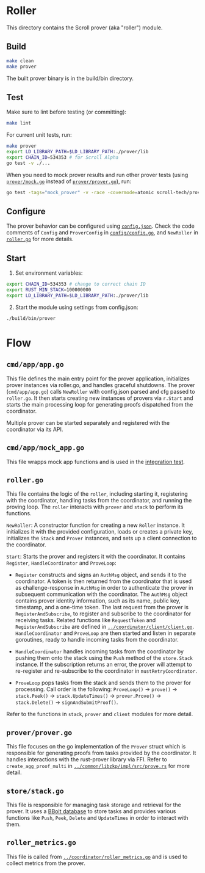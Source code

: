 # Roller

This directory contains the Scroll prover (aka "roller") module.


## Build
```bash
make clean
make prover
```
The built prover binary is in the build/bin directory.


## Test

Make sure to lint before testing (or committing):

```bash
make lint
```

For current unit tests, run:

```bash
make prover
export LD_LIBRARY_PATH=$LD_LIBRARY_PATH:./prover/lib
export CHAIN_ID=534353 # for Scroll Alpha
go test -v ./...
```

When you need to mock prover results and run other prover tests (using [`prover/mock.go`](prover/mock.go) instead of [`prover/prover.go`](prover/prover.go)), run:

```bash
go test -tags="mock_prover" -v -race -covermode=atomic scroll-tech/prover/...
```


## Configure

The prover behavior can be configured using [`config.json`](config.json). Check the code comments of `Config` and `ProverConfig` in [`config/config.go`](config/config.go), and `NewRoller` in [`roller.go`](roller.go) for more details.


## Start

1. Set environment variables:

```bash
export CHAIN_ID=534353 # change to correct chain ID
export RUST_MIN_STACK=100000000
export LD_LIBRARY_PATH=$LD_LIBRARY_PATH:./prover/lib
```

2. Start the module using settings from config.json:

```bash
./build/bin/prover
```


# Flow

## `cmd/app/app.go`

This file defines the main entry point for the prover application, initializes prover instances via roller.go, and handles graceful shutdowns. The prover (`cmd/app/app.go`) calls `NewRoller` with config.json parsed and cfg passed to `roller.go`. It then starts creating new instances of provers via `r.Start` and starts the main processing loop for generating proofs dispatched from the coordinator.

Multiple prover can be started separately and registered with the coordinator via its API.


## `cmd/app/mock_app.go`

This file wrapps mock app functions and is used in the [integration test](../tests/integration-test/).


## `roller.go`

This file contains the logic of the `roller`, including starting it, registering with the coordinator, handling tasks from the coordinator, and running the proving loop. The `roller` interacts with `prover` and `stack` to perform its functions.

`NewRoller`: A constructor function for creating a new `Roller` instance. It initializes it with the provided configuration, loads or creates a private key, initializes the `Stack` and `Prover` instances, and sets up a client connection to the coordinator.

`Start`: Starts the prover and registers it with the coordinator. It contains `Register`, `HandleCoordinator` and `ProveLoop`:

* `Register` constructs and signs an `AuthMsg` object, and sends it to the coordinator. A token is then returned from the coordinator that is used as challenge-response in `AuthMsg` in order to authenticate the prover in subsequent communication with the coordinator. The `AuthMsg` object contains prover identity information, such as its name, public key, timestamp, and a one-time token. The last request from the prover is `RegisterAndSubscribe`, to register and subscribe to the coordinator for receiving tasks. Related functions like `RequestToken` and `RegisterAndSubscribe` are defined in [`../coordinator/client/client.go`](../coordinator/client/client.go). `HandleCoordinator` and `ProveLoop` are then started and listen in separate goroutines, ready to handle incoming tasks from the coordinator.

* `HandleCoordinator` handles incoming tasks from the coordinator by pushing them onto the stack using the `Push` method of the `store.Stack` instance. If the subscription returns an error, the prover will attempt to re-register and re-subscribe to the coordinator in `mustRetryCoordinator`.

* `ProveLoop` pops tasks from the stack and sends them to the prover for processing. Call order is the following: `ProveLoop()` -> `prove()` -> `stack.Peek()` -> `stack.UpdateTimes()` -> `prover.Prove()` -> `stack.Delete()` -> `signAndSubmitProof()`.

Refer to the functions in `stack`, `prover` and `client` modules for more detail.


## `prover/prover.go`

This file focuses on the go implementation of the `Prover` struct which is responsible for generating proofs from tasks provided by the coordinator. It handles interactions with the rust-prover library via FFI. Refer to `create_agg_proof_multi` in [`../common/libzkp/impl/src/prove.rs`](../common/libzkp/impl/src/prove.rs) for more detail.


## `store/stack.go`
This file is responsible for managing task storage and retrieval for the prover. It uses a [BBolt database](https://github.com/etcd-io/bbolt) to store tasks and provides various functions like `Push`, `Peek`, `Delete` and `UpdateTimes` in order to interact with them.


## `roller_metrics.go`

This file is called from [`../coordinator/roller_metrics.go`](../coordinator/roller_metrics.go) and is used to collect metrics from the prover.
